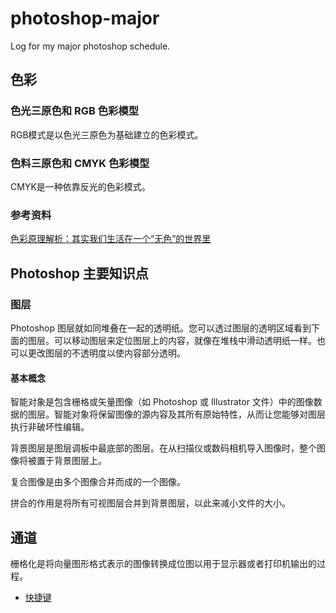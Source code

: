 # photoshop-major
Log for my major photoshop schedule.

## 色彩

### 色光三原色和 RGB 色彩模型
RGB模式是以色光三原色为基础建立的色彩模式。

### 色料三原色和 CMYK 色彩模型
CMYK是一种依靠反光的色彩模式。

### 参考资料
[色彩原理解析：其实我们生活在一个“无色”的世界里](https://zhuanlan.zhihu.com/p/53547719)      


## Photoshop 主要知识点

### 图层
Photoshop 图层就如同堆叠在一起的透明纸。您可以透过图层的透明区域看到下面的图层。可以移动图层来定位图层上的内容，就像在堆栈中滑动透明纸一样。也可以更改图层的不透明度以使内容部分透明。

#### 基本概念
智能对象是包含栅格或矢量图像（如 Photoshop 或 Illustrator 文件）中的图像数据的图层。智能对象将保留图像的源内容及其所有原始特性，从而让您能够对图层执行非破坏性编辑。

背景图层是图层调板中最底部的图层。在从扫描仪或数码相机导入图像时，整个图像将被置于背景图层上。

复合图像是由多个图像合并而成的一个图像。

拼合的作用是将所有可视图层合并到背景图层，以此来减小文件的大小。

## 通道

栅格化是将向量图形格式表示的图像转换成位图以用于显示器或者打印机输出的过程。

- [快捷键](shortcut.md)     
